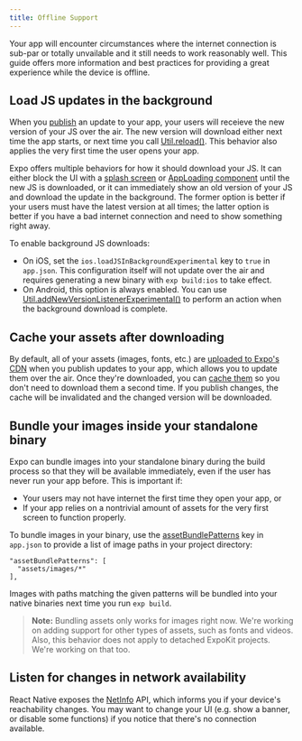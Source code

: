 ```yaml
---
title: Offline Support
---
```


Your app will encounter circumstances where the internet connection is sub-par or totally unvailable and it still needs to work reasonably well. This guide offers more information and best practices for providing a great experience while the device is offline.

## Load JS updates in the background

When you [publish](./publishing.html) an update to your app, your users will receieve the new version of your JS over the air. The new version will download either next time the app starts, or next time you call [Util.reload()](../sdk/util.html). This behavior also applies the very first time the user opens your app.

Expo offers multiple behaviors for how it should download your JS. It can either block the UI with a [splash screen](./splash-screens.html) or [AppLoading component](../sdk/app-loading.html) until the new JS is downloaded, or it can immediately show an old version of your JS and download the update in the background. The former option is better if your users must have the latest version at all times; the latter option is better if you have a bad internet connection and need to show something right away.

To enable background JS downloads:

- On iOS, set the `ios.loadJSInBackgroundExperimental` key to `true` in `app.json`. This configuration itself will not update over the air and requires generating a new binary with `exp build:ios` to take effect.
- On Android, this option is always enabled. You can use [Util.addNewVersionListenerExperimental()](../sdk/util.html) to perform an action when the background download is complete.

## Cache your assets after downloading

By default, all of your assets (images, fonts, etc.) are [uploaded to Expo's CDN](./assets.html) when you publish updates to your app, which allows you to update them over the air. Once they're downloaded, you can [cache them](./preloading-and-caching-assets.html) so you don't need to download them a second time. If you publish changes, the cache will be invalidated and the changed version will be downloaded.

## Bundle your images inside your standalone binary

Expo can bundle images into your standalone binary during the build process so that they will be available immediately, even if the user has never run your app before. This is important if:

- Your users may not have internet the first time they open your app, or
- If your app relies on a nontrivial amount of assets for the very first screen to function properly.

To bundle images in your binary, use the [assetBundlePatterns](./configuration.html) key in `app.json` to provide a list of image paths in your project directory:

```
"assetBundlePatterns": [
  "assets/images/*"
],
```

Images with paths matching the given patterns will be bundled into your native binaries next time you run `exp build`.

> **Note:** Bundling assets only works for images right now. We're working on adding support for other types of assets, such as fonts and videos. Also, this behavior does not apply to detached ExpoKit projects. We're working on that too.

## Listen for changes in network availability

React Native exposes the [NetInfo](https://facebook.github.io/react-native/docs/netinfo.html) API, which informs you if your device's reachability changes. You may want to change your UI (e.g. show a banner, or disable some functions) if you notice that there's no connection available.